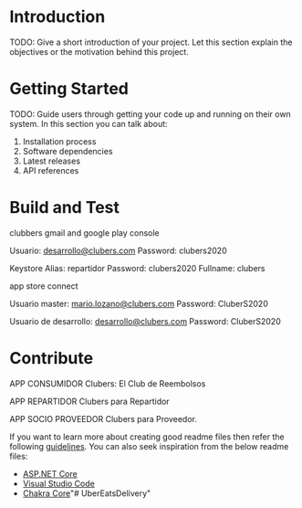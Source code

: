 # Introduction 
TODO: Give a short introduction of your project. Let this section explain the objectives or the motivation behind this project. 

# Getting Started
TODO: Guide users through getting your code up and running on their own system. In this section you can talk about:
1.	Installation process
2.	Software dependencies
3.	Latest releases
4.	API references

# Build and Test
clubbers gmail and google play console

Usuario: desarrollo@clubers.com Password: clubers2020

Keystore
Alias: repartidor Password: clubers2020 Fullname: clubers

app store connect

Usuario master: mario.lozano@clubers.com Password: CluberS2020

Usuario de desarrollo: desarrollo@clubers.com Password: CluberS2020

# Contribute
APP CONSUMIDOR Clubers: El Club de Reembolsos

APP REPARTIDOR Clubers para Repartidor

APP SOCIO PROVEEDOR Clubers para Proveedor.

If you want to learn more about creating good readme files then refer the following [guidelines](https://docs.microsoft.com/en-us/azure/devops/repos/git/create-a-readme?view=azure-devops). You can also seek inspiration from the below readme files:
- [ASP.NET Core](https://github.com/aspnet/Home)
- [Visual Studio Code](https://github.com/Microsoft/vscode)
- [Chakra Core](https://github.com/Microsoft/ChakraCore)"# UberEatsDelivery" 
